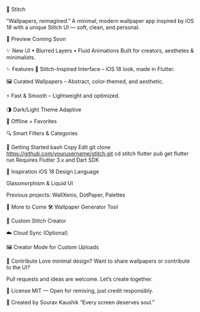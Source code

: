 🧵 Stitch

“Wallpapers, reimagined.”
A minimal, modern wallpaper app
inspired by iOS 18 with a unique Stitch UI
— soft, clean, and personal.

📸 Preview
Coming Soon

✨ New UI • Blurred Layers • Fluid Animations
Built for creators, aesthetes & minimalists.

✨ Features
🎨 Stitch-Inspired Interface – iOS 18 look, made in Flutter.

🖼️ Curated Wallpapers – Abstract, color-themed, and aesthetic.

⚡ Fast & Smooth – Lightweight and optimized.

🌗 Dark/Light Theme Adaptive

📁 Offline + Favorites

🔍 Smart Filters & Categories

🚀 Getting Started
bash
Copy
Edit
git clone https://github.com/yourusername/stitch.git
cd stitch
flutter pub get
flutter run
Requires Flutter 3.x and Dart SDK

🧠 Inspiration
iOS 18 Design Language

Glassmorphism & Liquid UI

Previous projects: WallXenix, DotPaper, Palettes

🎯 More to Come
🛠️ Wallpaper Generator Tool

🧵 Custom Stitch Creator

☁️ Cloud Sync (Optional)

🖼️ Creator Mode for Custom Uploads

🤝 Contribute
Love minimal design?
Want to share wallpapers or contribute to the UI?

Pull requests and ideas are welcome. Let’s create together.

📄 License
MIT — Open for remixing, just credit responsibly.

🧵 Created by
Sourav Kaushik
“Every screen deserves soul.”
